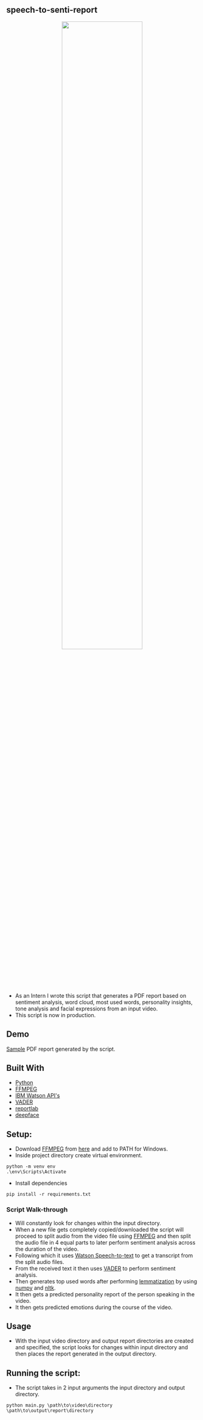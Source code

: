 ## speech-to-senti-report
<p align="middle">
  <img src="https://i.imgur.com/bpMWk2W.png" width="65%" />
</p>

- As an Intern I wrote this script that generates a PDF report based on sentiment analysis, word cloud, 
most used words, personality insights, tone analysis and facial expressions from an input video.
- This script is now in production.
## Demo
[Sample](https://drive.google.com/file/d/1B4cxaMGADRJ56Fd_ys0-9GKbms3LosJ4/view?usp=sharing) PDF report generated by the script.
## Built With
- [Python](https://www.python.org/)
- [FFMPEG](https://ffmpeg.org/)
- [IBM Watson API's](https://www.ibm.com/in-en/watson/products-services)
- [VADER](https://github.com/cjhutto/vaderSentiment)
- [reportlab](https://pypi.org/project/reportlab/)
- [deepface](https://github.com/serengil/deepface)
## Setup:
- Download [FFMPEG](https://ffmpeg.org/) from [here](https://ffmpeg.org/download.html) and add to PATH for Windows.
- Inside project directory create virtual environment.
```
python -m venv env
.\env\Scripts\Activate
``` 
- Install dependencies
```
pip install -r requirements.txt
```
### Script Walk-through
- Will constantly look for changes within the input directory.
- When a new file gets completely copied/downloaded the script will proceed to split audio from the video file using 
[FFMPEG](https://ffmpeg.org/) and then split the audio file in 4 equal parts to later perform sentiment analysis across 
the duration of the video.
- Following which it uses [Watson Speech-to-text](https://cloud.ibm.com/catalog/services/speech-to-text) to get a 
transcript from the split audio files.
- From the received text it then uses [VADER](https://github.com/cjhutto/vaderSentiment) to perform sentiment analysis.
-  Then generates top used words after performing [lemmatization](https://nlp.stanford.edu/IR-book/html/htmledition/stemming-and-lemmatization-1.html) 
by using [numpy](https://numpy.org/) and [nltk](https://www.nltk.org/).
- It then gets a predicted personality report of the person speaking in the video. 
- It then gets predicted emotions during the course of the video.
## Usage
- With the input video directory and output report directories are created and specified, the script looks for changes
within input directory and then places the report generated in the output directory. 
## Running the script:
- The script takes in 2 input arguments the input directory and output directory.
```
python main.py \path\to\video\directory \path\to\output\report\directory
```

